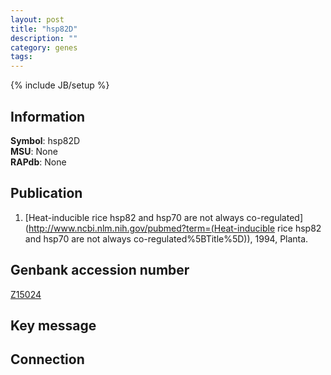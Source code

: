 ```yaml
---
layout: post
title: "hsp82D"
description: ""
category: genes
tags: 
---
```

{% include JB/setup %}

## Information
__Symbol__: hsp82D  
__MSU__: None  
__RAPdb__: None  

## Publication
1. [Heat-inducible rice hsp82 and hsp70 are not always co-regulated](http://www.ncbi.nlm.nih.gov/pubmed?term=(Heat-inducible rice hsp82 and hsp70 are not always co-regulated%5BTitle%5D)), 1994, Planta.

## Genbank accession number
[Z15024](http://www.ncbi.nlm.nih.gov/nuccore/Z15024)

## Key message

## Connection


